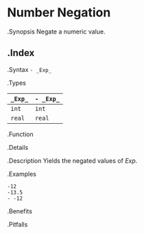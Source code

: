 # Number Negation

.Synopsis
Negate a numeric value.

.Index
-

.Syntax
`- _Exp_`

.Types


| `_Exp_`  |  `- _Exp_`  |
| --- | --- |
| `int`    |  `int`      |
| `real`   |  `real`     |


.Function

.Details

.Description
Yields the negated values of _Exp_.

.Examples
```rascal-shell
-12
-13.5
- -12
```

.Benefits

.Pitfalls

